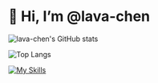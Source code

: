 # 👋 Hi, I’m @lava-chen

![lava-chen's GitHub stats](https://github-readme-stats.vercel.app/api?username=lava-chen&show_icons=true&bg_color=00000000)

![Top Langs](https://github-readme-stats.vercel.app/api/top-langs/?username=lava-chen&layout=compact)

[![My Skills](https://skillicons.dev/icons?i=ts,electron,react,nextjs,tailwind,nodejs,python,java,js,html,css,apple,vscode,pnpm,yarn,vite,webpack,notion)](https://skillicons.dev)

<!---
lava-chen/lava-chen is a ✨ special ✨ repository because its `README.md` (this file) appears on your GitHub profile.
You can click the Preview link to take a look at your changes.
--->
